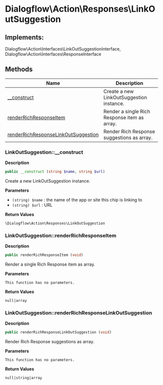 # Dialogflow\Action\Responses\LinkOutSuggestion  



## Implements:
Dialogflow\Action\Interfaces\LinkOutSuggestionInterface, Dialogflow\Action\Interfaces\ResponseInterface



## Methods

| Name | Description |
|------|-------------|
|[__construct](#linkoutsuggestion__construct)|Create a new LinkOutSuggestion instance.|
|[renderRichResponseItem](#linkoutsuggestionrenderrichresponseitem)|Render a single Rich Response item as array.|
|[renderRichResponseLinkOutSuggestion](#linkoutsuggestionrenderrichresponselinkoutsuggestion)|Render Rich Response suggestions as array.|




### LinkOutSuggestion::__construct  

**Description**

```php
public __construct (string $name, string $url)
```

Create a new LinkOutSuggestion instance. 

 

**Parameters**

* `(string) $name`
: the name of the app or site this chip is linking to  
* `(string) $url`
: URL  

**Return Values**

`\Dialogflow\Action\Responses\LinkOutSuggestion`





### LinkOutSuggestion::renderRichResponseItem  

**Description**

```php
public renderRichResponseItem (void)
```

Render a single Rich Response item as array. 

 

**Parameters**

`This function has no parameters.`

**Return Values**

`null|array`





### LinkOutSuggestion::renderRichResponseLinkOutSuggestion  

**Description**

```php
public renderRichResponseLinkOutSuggestion (void)
```

Render Rich Response suggestions as array. 

 

**Parameters**

`This function has no parameters.`

**Return Values**

`null|string|array`




